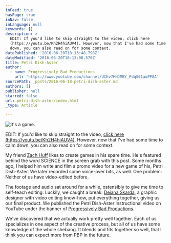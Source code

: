 ```yaml
---
inFeed: true
hasPage: true
inNav: false
inLanguage: null
keywords: []
description: >-
  EDIT: If you'd like to skip straight to the video, click here
  (https://youtu.be/Kh2H4hiAUV4). However, now that I've had some time to calm
  down, you can also read on for some context.
datePublished: '2016-06-20T18:13:48.798Z'
dateModified: '2016-06-20T18:13:00.570Z'
title: Petri Dish-Aster
author:
  - name: Progressively Bad Productions
    url: 'https://www.youtube.com/channel/UCKv7HNJMBY_PdqS01aoPP8A'
sourcePath: _posts/2016-06-18-petri-dish-aster.md
authors: []
publisher: null
starred: false
url: petri-dish-aster/index.html
_type: Article

---
```

![It's a game.](https://the-grid-user-content.s3-us-west-2.amazonaws.com/a53f04e1-41f6-4aef-a3c6-f7090d3eca42.png)

EDIT: If you'd like to skip straight to the video, [click here (https://youtu.be/Kh2H4hiAUV4)][0]. However, now that I've had some time to calm down, you can also read on for some context.

My friend [Zach Huff][1] likes to create games in his spare time. He's featured behind the word SCIENCE in the screen grab with this post. Some months ago, I helped him write and film a promo video for a new game of his, Petri Dish-Aster. We later recorded some voice-over bits, as well. One problem: Neither of us have video-edited before.

The footage and audio sat around for a while, ostensibly to give me time to self-teach editing. Luckily, we caught a break. [Deiana Skarda][2], a graphic designer with video editing know-how, put everything together, giving us our final product. We published the Petri Dish-Aster instructional video on YouTube under the banner of [Progressively Bad Productions][3].

We've discovered that we actually work pretty well together. Each of us specializes in one aspect of the creative process, but all of us have some knowledge of the whole shebang. It blends and fits together so well, that I think you can expect more from PBP in the future.

[0]: https://youtu.be/Kh2H4hiAUV4
[1]: https://www.zachuffgames.com/
[2]: https://www.facebook.com/DSkardaDzines
[3]: https://www.youtube.com/channel/UCKv7HNJMBY_PdqS01aoPP8A